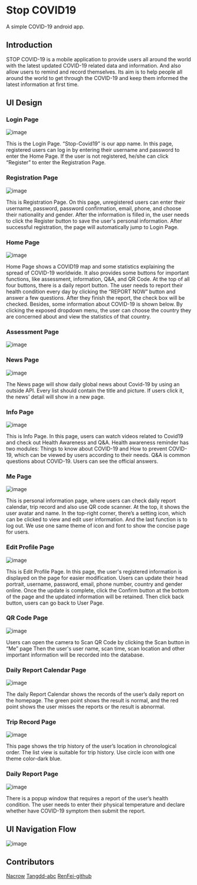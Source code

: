 # Stop COVID19 
A simple COVID-19 android app.
## Introduction
STOP COVID-19 is a mobile application to provide users all around the world with the latest updated COVID-19 related data and information. And also allow users to remind and record themselves.
Its aim is to help people all around the world to get through the COVID-19 and keep them informed the latest information at first time.

## UI Design

### Login Page 

![image](https://github.com/UserFirstXMUM/COVID19/blob/main/Login%20Page.jpg)

This is the Login Page. “Stop-Covid19” is our app name. In this page, registered users can log in by entering their username and password to enter the Home Page. If the user is not registered, he/she can click “Register” to enter the Registration Page. 
 
### Registration Page 

![image](https://github.com/UserFirstXMUM/COVID19/blob/main/Registration%20Page.jpg)
 
This is Registration Page. On this page, unregistered users can enter their username, password, password confirmation, email, phone, and choose their nationality and gender. After the information is filled in, the user needs to click the Register button to save the user's personal information. After successful registration, the page will automatically jump to Login Page. 
 
### Home Page 

![image](https://github.com/UserFirstXMUM/COVID19/blob/main/Homepage.jpg)

Home Page shows a COVID19 map and some statistics explaining the spread of COVID-19 worldwide. It also provides some buttons for important functions, like assessment, information, Q&A, and QR Code. At the top of all four buttons, there is a daily report button. The user needs to report their health condition every day by clicking the “REPORT NOW” button and answer a few questions. After they finish the report, the check box will be checked. Besides, some information about COVID-19 is shown below. By clicking the exposed dropdown menu, the user can choose the country they are concerned about and view the statistics of that country. 
 
### Assessment Page 
 
![image](https://github.com/UserFirstXMUM/COVID19/blob/main/Homepage.jpg)
 
### News Page 

![image](https://github.com/UserFirstXMUM/COVID19/blob/main/Homepage.jpg)
 
The News page will show daily global news about Covid-19 by using an outside API. Every list should contain the title and picture. If users click it, the news’ detail will show in a new page. 
 
### Info Page 

![image](https://github.com/UserFirstXMUM/COVID19/blob/main/Info%20Page.jpg)
 
This is Info Page. In this page, users can watch videos related to Covid19 and check out Health Awareness and Q&A. Health awareness reminder has two modules: Things to know about COVID-19 and How to prevent COVID-19, which can be viewed by users according to their needs. Q&A is common questions about COVID-19. Users can 
see the official answers. 
 
### Me Page 

![image](https://github.com/UserFirstXMUM/COVID19/blob/main/Me%20page.jpg)

This is personal information page, where users can check daily report calendar, trip record and also use QR code scanner. At the top, it shows the user avatar and name. In the top-right corner, there’s a setting icon, which can be clicked to view and edit user information. And the last function is to log out. We use one same theme of icon and font to show the concise page for users. 
 
### Edit Profile Page 

![image](https://github.com/UserFirstXMUM/COVID19/blob/main/Edit%20Profile%20Page.jpg)
 
This is Edit Profile Page. In this page, the user's registered information is displayed on the page for easier modification. Users can update their head portrait, username, password, email, phone number, country and gender online. Once the update is complete, click the Confirm button at the bottom of the page and the updated information will be retained. Then click back button, users can go back to User Page. 
 
### QR Code Page 
 
![image](https://github.com/UserFirstXMUM/COVID19/blob/main/QR%20Code%20Page.png)
 
Users can open the camera to Scan QR Code by clicking the Scan button in “Me” page Then the user's user name, scan time, scan location and other important information will be recorded into the database. 
 
### Daily Report Calendar Page 

![image](https://github.com/UserFirstXMUM/COVID19/blob/main/Daily%20Report%20Calendar%20Page.jpg)
 
The daily Report Calendar shows the records of the user’s daily report on the homepage. The green point shows the result is normal, and the red point shows the user misses the reports or the result is abnormal. 
 
### Trip Record Page 

![image](https://github.com/UserFirstXMUM/COVID19/blob/main/Trip%20Record%20Page.png)
  
This page shows the trip history of the user’s location in chronological order. The list view is suitable for trip history. Use circle icon with one theme color-dark blue. 
 
### Daily Report Page 

![image](https://github.com/UserFirstXMUM/COVID19/blob/main/Daily%20report%20Page.jpg)

There is a popup window that requires a report of the user’s health condition. The user needs to enter their physical temperature and declare whether have COVID-19 symptom then submit the report. 

## UI Navigation Flow

![image](https://github.com/UserFirstXMUM/COVID19/blob/main/UI%20Navigation%20Flow.png)

## Contributors
[Nacrow](https://github.com/Nacrow)
[Tangdd-abc](https://github.com/Tangdd-abc)
[RenFei-github](https://github.com/RenFei-github)
